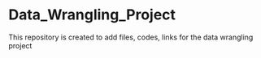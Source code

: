 # Data_Wrangling_Project

This repository is created to add files, codes, links for the data wrangling project
